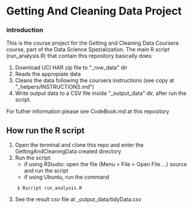 # Getting And Cleaning Data Project

### introduction

This is the course project for the Getting and Cleaning Data Coursera course, part of the Data Science Spezialization.
The main R script (run_analysis.R) that contain this repository basically does:

1. Download UCI HAR zip file to "_row_data" dir
2. Reads the appropiate data
3. Cleans the data following the coursera instructions (see copy at "_helpers/INSTRUCTIONS.md")
4. Write output data to a CSV file inside "_output_data" dir, after run the script.

For futher information please see CodeBook.md at this repository

## How run the R script

1. Open the terminal and clone this repo and enter the GettingAndCleaningData created directory
2. Run the script:
    * if using RStudio: open the file (Menu > File > Open File ...) source and run the script
    * if using Ubuntu, run the command
```shell
    $ Rscript run_analysis.R
```
3. See the result csv file at _output_data/tidyData.csv
















##
